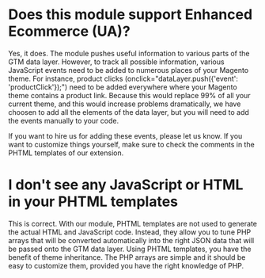 # Does this module support Enhanced Ecommerce (UA)?
Yes, it does. The module pushes useful information to various parts of the GTM data layer. However, to track all possible information, various JavaScript events need to be added to numerous places of your Magento theme. For instance, product clicks (onclick="dataLayer.push({'event': 'productClick'});") need to be added everywhere where your Magento theme contains a product link. Because this would replace 99% of all your current theme, and this would increase problems dramatically, we have choosen to add all the elements of the data layer, but you will need to add the events manually to your code.

If you want to hire us for adding these events, please let us know. If you want to customize things yourself, make sure to check the comments in the PHTML templates of our extension.

# I don't see any JavaScript or HTML in your PHTML templates
This is correct. With our module, PHTML templates are not used to generate the actual HTML and JavaScript code. Instead, they allow you to tune PHP arrays that will be converted automatically into the right JSON data that will be passed onto the GTM data layer. Using PHTML templates, you have the benefit of theme inheritance. The PHP arrays are simple and it should be easy to customize them, provided you have the right knowledge of PHP.
